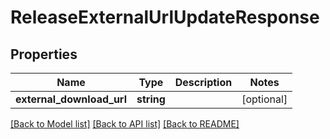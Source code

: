 # ReleaseExternalUrlUpdateResponse

## Properties
Name | Type | Description | Notes
------------ | ------------- | ------------- | -------------
**external_download_url** | **string** |  | [optional] 

[[Back to Model list]](../README.md#documentation-for-models) [[Back to API list]](../README.md#documentation-for-api-endpoints) [[Back to README]](../README.md)


